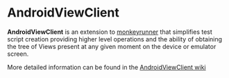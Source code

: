 AndroidViewClient
=================
**AndroidViewClient** is an extension to [monkeyrunner](http://developer.android.com/tools/help/monkeyrunner_concepts.html) that simplifies test script creation providing higher level operations and the ability of obtaining the tree of Views present at any given moment on the device or emulator screen.

More detailed information can be found in the [AndroidViewClient wiki](https://github.com/dtmilano/AndroidViewClient/wiki)

